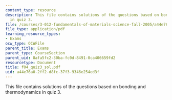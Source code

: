 ```yaml
---
content_type: resource
description: This file contains solutions of the questions based on bonding and thermodynamics
  in quiz 3.
file: /courses/3-012-fundamentals-of-materials-science-fall-2005/a44e76a02ff2d8fc37f39346e254ed3f_f04_quiz3_sol.pdf
file_type: application/pdf
learning_resource_types:
- Exams
ocw_type: OCWFile
parent_title: Exams
parent_type: CourseSection
parent_uid: 8afa5fc2-30ba-fc0d-8491-0ca406659fd2
resourcetype: Document
title: f04_quiz3_sol.pdf
uid: a44e76a0-2ff2-d8fc-37f3-9346e254ed3f
---
```

This file contains solutions of the questions based on bonding and thermodynamics in quiz 3.

